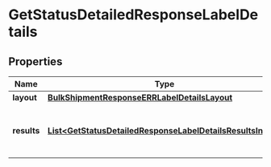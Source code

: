 

# GetStatusDetailedResponseLabelDetails


## Properties

| Name | Type | Description | Notes |
|------------ | ------------- | ------------- | -------------|
|**layout** | [**BulkShipmentResponseERRLabelDetailsLayout**](BulkShipmentResponseERRLabelDetailsLayout.md) |  |  [optional] |
|**results** | [**List&lt;GetStatusDetailedResponseLabelDetailsResultsInner&gt;**](GetStatusDetailedResponseLabelDetailsResultsInner.md) |  This indicates the results of the label generation. |  [optional] |



